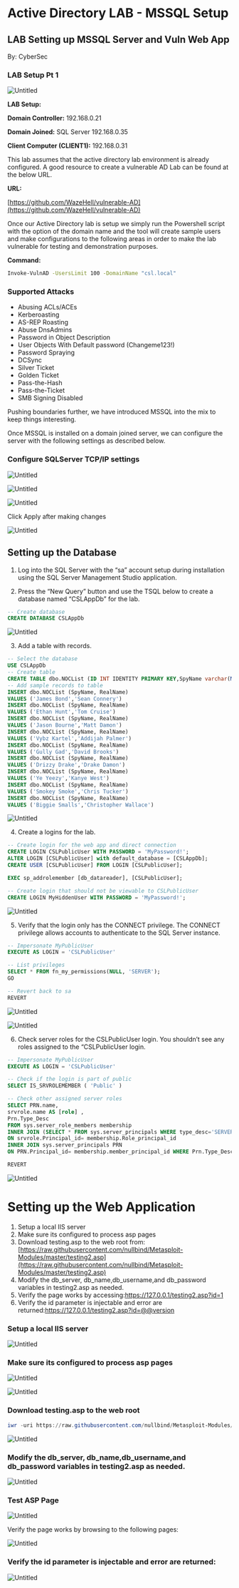 # Active Directory LAB - MSSQL Setup

## LAB Setting up MSSQL Server and Vuln Web App

By: CyberSec

### LAB Setup Pt 1

![Untitled](./ActiveDirectory/mssqllab/Lab/Active%20Directory%20LAB%20-%20MSSQL%20Setup%20c491bef311d24ccea172c4c9e33a7722/Untitled.png)

**LAB Setup:** 

**Domain Controller:** 192.168.0.21

**Domain Joined:** SQL Server 192.168.0.35

**Client Computer (CLIENT1):** 192.168.0.31

This lab assumes that the active directory lab environment is already configured.  A good resource to create a vulnerable AD Lab can be found at the below URL.

**URL:** 

[https://github.com/WazeHell/vulnerable-AD](https://github.com/WazeHell/vulnerable-AD)

Once our Active Directory lab is setup we simply run the Powershell script with the option of the domain name and the tool will create sample users and make configurations to the following areas in order to make the lab vulnerable for testing and demonstration purposes.

**Command:** 

```bash
Invoke-VulnAD -UsersLimit 100 -DomainName "csl.local"
```

### Supported Attacks

- Abusing ACLs/ACEs
- Kerberoasting
- AS-REP Roasting
- Abuse DnsAdmins
- Password in Object Description
- User Objects With Default password (Changeme123!)
- Password Spraying
- DCSync
- Silver Ticket
- Golden Ticket
- Pass-the-Hash
- Pass-the-Ticket
- SMB Signing Disabled

Pushing boundaries further, we have introduced MSSQL into the mix to keep things interesting.

Once MSSQL is installed on a domain joined server, we can configure the server with the following settings as described below.

### Configure SQLServer TCP/IP settings

![Untitled](./ActiveDirectory/mssqllab/Lab/Active%20Directory%20LAB%20-%20MSSQL%20Setup%20c491bef311d24ccea172c4c9e33a7722/Untitled%201.png)

![Untitled](./ActiveDirectory/mssqllab/Lab/Active%20Directory%20LAB%20-%20MSSQL%20Setup%20c491bef311d24ccea172c4c9e33a7722/Untitled%202.png)

![Untitled](./ActiveDirectory/mssqllab/Lab/Active%20Directory%20LAB%20-%20MSSQL%20Setup%20c491bef311d24ccea172c4c9e33a7722/Untitled%203.png)

Click Apply after making changes

![Untitled](./ActiveDirectory/mssqllab/Lab/Active%20Directory%20LAB%20-%20MSSQL%20Setup%20c491bef311d24ccea172c4c9e33a7722/Untitled%204.png)

## Setting up the Database

1. Log into the SQL Server with the “sa” account setup during installation using the SQL Server Management Studio application.

1. Press the “New Query” button and use the TSQL below to create a database named “CSLAppDb” for the lab.

```sql
-- Create database
CREATE DATABASE CSLAppDb
```

![Untitled](./ActiveDirectory/mssqllab/Lab/Active%20Directory%20LAB%20-%20MSSQL%20Setup%20c491bef311d24ccea172c4c9e33a7722/Untitled%205.png)

3. Add a table with records.

```sql
-- Select the database
USE CSLAppDb
-- Create table
CREATE TABLE dbo.NOCList (ID INT IDENTITY PRIMARY KEY,SpyName varchar(MAX) NOT NULL,RealName varchar(MAX) NULL)
-- Add sample records to table
INSERT dbo.NOCList (SpyName, RealName)
VALUES ('James Bond','Sean Connery')
INSERT dbo.NOCList (SpyName, RealName)
VALUES ('Ethan Hunt','Tom Cruise')
INSERT dbo.NOCList (SpyName, RealName)
VALUES ('Jason Bourne','Matt Damon')
INSERT dbo.NOCList (SpyName, RealName)
VALUES ('Vybz Kartel','Addijah Palmer')
INSERT dbo.NOCList (SpyName, RealName)
VALUES ('Gully Gad','David Brooks')
INSERT dbo.NOCList (SpyName, RealName)
VALUES ('Drizzy Drake','Drake Damon')
INSERT dbo.NOCList (SpyName, RealName)
VALUES ('Ye Yeezy','Kanye West')
INSERT dbo.NOCList (SpyName, RealName)
VALUES ('Smokey Smoke','Chris Tucker')
INSERT dbo.NOCList (SpyName, RealName)
VALUES ('Biggie Smalls','Christopher Wallace')

```

![Untitled](./ActiveDirectory/mssqllab/Lab/Active%20Directory%20LAB%20-%20MSSQL%20Setup%20c491bef311d24ccea172c4c9e33a7722/Untitled%206.png)

4. Create a logins for the lab.

```sql
-- Create login for the web app and direct connection
CREATE LOGIN CSLPublicUser WITH PASSWORD = 'MyPassword!';
ALTER LOGIN [CSLPublicUser] with default_database = [CSLAppDb];
CREATE USER [CSLPublicUser] FROM LOGIN [CSLPublicUser];

EXEC sp_addrolemember [db_datareader], [CSLPublicUser];

-- Create login that should not be viewable to CSLPublicUser
CREATE LOGIN MyHiddenUser WITH PASSWORD = 'MyPassword!';
```

![Untitled](./ActiveDirectory/mssqllab/Lab/Active%20Directory%20LAB%20-%20MSSQL%20Setup%20c491bef311d24ccea172c4c9e33a7722/Untitled%207.png)

5. Verify that the login only has the CONNECT privilege. The CONNECT privilege allows accounts to authenticate to the SQL Server instance.

```sql
-- Impersonate MyPublicUser
EXECUTE AS LOGIN = 'CSLPublicUser'

-- List privileges
SELECT * FROM fn_my_permissions(NULL, 'SERVER');
GO

-- Revert back to sa
REVERT
```

![Untitled](./ActiveDirectory/mssqllab/Lab/Active%20Directory%20LAB%20-%20MSSQL%20Setup%20c491bef311d24ccea172c4c9e33a7722/Untitled%208.png)

![Untitled](./ActiveDirectory/mssqllab/Lab/Active%20Directory%20LAB%20-%20MSSQL%20Setup%20c491bef311d24ccea172c4c9e33a7722/Untitled%209.png)

6. Check server roles for the CSLPublicUser login. You shouldn’t see any roles assigned to the “CSLPublicUser login.

```sql
-- Impersonate MyPublicUser
EXECUTE AS LOGIN = 'CSLPublicUser'

-- Check if the login is part of public
SELECT IS_SRVROLEMEMBER ( 'Public' )

-- Check other assigned server roles
SELECT PRN.name,
srvrole.name AS [role] ,
Prn.Type_Desc
FROM sys.server_role_members membership
INNER JOIN (SELECT * FROM sys.server_principals WHERE type_desc='SERVER_ROLE') srvrole
ON srvrole.Principal_id= membership.Role_principal_id
INNER JOIN sys.server_principals PRN
ON PRN.Principal_id= membership.member_principal_id WHERE Prn.Type_Desc NOT IN ('SERVER_ROLE')

REVERT
```

![Untitled](./ActiveDirectory/mssqllab/Lab/Active%20Directory%20LAB%20-%20MSSQL%20Setup%20c491bef311d24ccea172c4c9e33a7722/Untitled%2010.png)

# ****Setting up the Web Application****

1. Setup a local IIS server
2. Make sure its configured to process asp pages
3. Download testing.asp to the web root from:[https://raw.githubusercontent.com/nullbind/Metasploit-Modules/master/testing2.asp](https://raw.githubusercontent.com/nullbind/Metasploit-Modules/master/testing2.asp)
4. Modify the db_server, db_name,db_username,and db_password variables in testing2.asp as needed.
5. Verify the page works by accessing:https://127.0.0.1/testing2.asp?id=1
6. Verify the id parameter is injectable and error are returned:https://127.0.0.1/testing2.asp?id=@@version

### Setup a local IIS server

![Untitled](./ActiveDirectory/mssqllab/Lab/Active%20Directory%20LAB%20-%20MSSQL%20Setup%20c491bef311d24ccea172c4c9e33a7722/Untitled%2011.png)

### Make sure its configured to process asp pages

![Untitled](./ActiveDirectory/mssqllab/Lab/Active%20Directory%20LAB%20-%20MSSQL%20Setup%20c491bef311d24ccea172c4c9e33a7722/Untitled%2012.png)

![Untitled](./ActiveDirectory/mssqllab/Lab/Active%20Directory%20LAB%20-%20MSSQL%20Setup%20c491bef311d24ccea172c4c9e33a7722/Untitled%2013.png)

### Download testing.asp to the web root

```powershell
iwr -uri https://raw.githubusercontent.com/nullbind/Metasploit-Modules/master/testing2.asp -OutFile testing2.asp
```

![Untitled](./ActiveDirectory/mssqllab/Lab/Active%20Directory%20LAB%20-%20MSSQL%20Setup%20c491bef311d24ccea172c4c9e33a7722/Untitled%2014.png)

### Modify the db_server, db_name,db_username,and db_password variables in testing2.asp as needed.

![Untitled](./ActiveDirectory/mssqllab/Lab/Active%20Directory%20LAB%20-%20MSSQL%20Setup%20c491bef311d24ccea172c4c9e33a7722/Untitled%2015.png)

### Test ASP Page

![Untitled](./ActiveDirectory/mssqllab/Lab/Active%20Directory%20LAB%20-%20MSSQL%20Setup%20c491bef311d24ccea172c4c9e33a7722/Untitled%2016.png)

Verify the page works by browsing to the following pages:

![Untitled](./ActiveDirectory/mssqllab/Lab/Active%20Directory%20LAB%20-%20MSSQL%20Setup%20c491bef311d24ccea172c4c9e33a7722/Untitled%2017.png)

### Verify the id parameter is injectable and error are returned:

![Untitled](./ActiveDirectory/mssqllab/Lab/Active%20Directory%20LAB%20-%20MSSQL%20Setup%20c491bef311d24ccea172c4c9e33a7722/Untitled%2018.png)